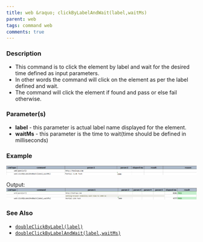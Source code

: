 ```yaml
---
title: web &raquo; clickByLabelAndWait(label,waitMs)
parent: web
tags: command web
comments: true
---
```


### Description

- This command is to click the element by label and wait for the desired time defined as input parameters.
- In other words the command will click on the element as per the label defined and wait.
- The command will  click the element if found and pass or else fail otherwise.

### Parameter(s)

- **label** - this parameter is actual label name displayed for the element.
- **waitMs** - this parameter is the time to wait(time should be defined in milliseconds)

### Example

![](image/clickByLabelAndWait_01.png)

Output:<br/>
![](image/clickByLabelAndWait_02.png)

### See Also

- [`doubleClickByLabel(label)`](doubleClickByLabel(label).html)
- [`doubleClickByLabelAndWait(label,waitMs)`](doubleClickByLabelAndWait(label,waitMs).html)